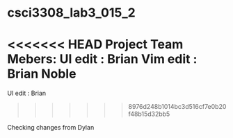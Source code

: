 # csci3308_lab3_015_2
<<<<<<< HEAD
Project Team Mebers:
UI edit : Brian
Vim edit : Brian Noble
=======

UI edit : Brian
>>>>>>> 8976d248b1014bc3d516cf7e0b20f48b15d32bb5



Checking changes from Dylan
